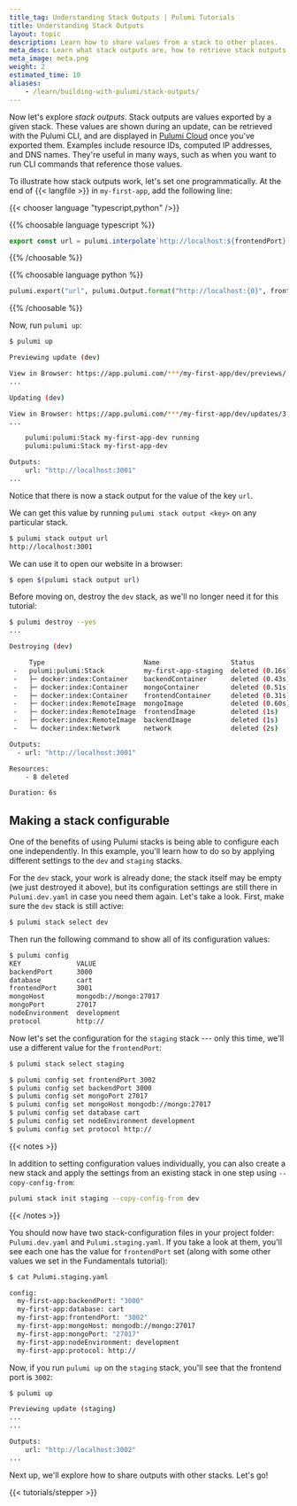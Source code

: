 ```yaml
---
title_tag: Understanding Stack Outputs | Pulumi Tutorials
title: Understanding Stack Outputs
layout: topic
description: Learn how to share values from a stack to other places.
meta_desc: Learn what stack outputs are, how to retrieve stack outputs using the Pulumi CLI, and how to configure a stack in this tutorial.
meta_image: meta.png
weight: 2
estimated_time: 10
aliases:
    - /learn/building-with-pulumi/stack-outputs/
---
```


Now let's explore _stack outputs_. Stack outputs are values exported by a given stack. These values are shown during an update, can be retrieved with the Pulumi CLI, and are displayed in [Pulumi Cloud](https://app.pulumi.com) once you've exported them. Examples include resource IDs, computed IP addresses, and DNS names. They're useful in many ways, such as when you want to run CLI commands that reference those values.

To illustrate how stack outputs work, let's set one programmatically. At the end of {{< langfile >}} in `my-first-app`, add the following line:

{{< chooser language "typescript,python" />}}

{{% choosable language typescript %}}

```typescript
export const url = pulumi.interpolate`http://localhost:${frontendPort}`;
```

{{% /choosable %}}

{{% choosable language python %}}

```python
pulumi.export("url", pulumi.Output.format("http://localhost:{0}", frontend_port))
```

{{% /choosable %}}

Now, run `pulumi up`:

```bash
$ pulumi up

Previewing update (dev)

View in Browser: https://app.pulumi.com/***/my-first-app/dev/previews/...
...

Updating (dev)

View in Browser: https://app.pulumi.com/***/my-first-app/dev/updates/3
...

    pulumi:pulumi:Stack my-first-app-dev running
    pulumi:pulumi:Stack my-first-app-dev

Outputs:
    url: "http://localhost:3001"
...
```

Notice that there is now a stack output for the value of the key `url`.

We can get this value by running `pulumi stack output <key>` on any particular stack.

```bash
$ pulumi stack output url
http://localhost:3001
```

We can use it to open our website in a browser:

```bash
$ open $(pulumi stack output url)
```

Before moving on, destroy the `dev` stack, as we'll no longer need it for this tutorial:

```bash
$ pulumi destroy --yes
...

Destroying (dev)

     Type                         Name                  Status
 -   pulumi:pulumi:Stack          my-first-app-staging  deleted (0.16s)
 -   ├─ docker:index:Container    backendContainer      deleted (0.43s)
 -   ├─ docker:index:Container    mongoContainer        deleted (0.51s)
 -   ├─ docker:index:Container    frontendContainer     deleted (0.31s)
 -   ├─ docker:index:RemoteImage  mongoImage            deleted (0.60s)
 -   ├─ docker:index:RemoteImage  frontendImage         deleted (1s)
 -   ├─ docker:index:RemoteImage  backendImage          deleted (1s)
 -   └─ docker:index:Network      network               deleted (2s)

Outputs:
  - url: "http://localhost:3001"

Resources:
    - 8 deleted

Duration: 6s
```

## Making a stack configurable

One of the benefits of using Pulumi stacks is being able to configure each one independently. In this example, you'll learn how to do so by applying different settings to the `dev` and `staging` stacks.

For the `dev` stack, your work is already done; the stack itself may be empty (we just destroyed it above), but its configuration settings are still there in `Pulumi.dev.yaml` in case you need them again. Let's take a look. First, make sure the `dev` stack is still active:

```bash
$ pulumi stack select dev
```

Then run the following command to show all of its configuration values:

```bash
$ pulumi config
KEY              VALUE
backendPort      3000
database         cart
frontendPort     3001
mongoHost        mongodb://mongo:27017
mongoPort        27017
nodeEnvironment  development
protocol         http://
```

Now let's set the configuration for the `staging` stack --- only this time, we'll use a different value for the `frontendPort`:

```bash
$ pulumi stack select staging

$ pulumi config set frontendPort 3002
$ pulumi config set backendPort 3000
$ pulumi config set mongoPort 27017
$ pulumi config set mongoHost mongodb://mongo:27017
$ pulumi config set database cart
$ pulumi config set nodeEnvironment development
$ pulumi config set protocol http://
```

{{< notes >}}

In addition to setting configuration values individually, you can also create a new stack and apply the settings from an existing stack in one step using `--copy-config-from`:

```bash
pulumi stack init staging --copy-config-from dev
```

{{< /notes >}}

You should now have two stack-configuration files in your project folder: `Pulumi.dev.yaml` and `Pulumi.staging.yaml`. If you take a look at them, you'll see each one has the value for `frontendPort` set (along with some other values we set in the Fundamentals tutorial):

```bash
$ cat Pulumi.staging.yaml

config:
  my-first-app:backendPort: "3000"
  my-first-app:database: cart
  my-first-app:frontendPort: "3002"
  my-first-app:mongoHost: mongodb://mongo:27017
  my-first-app:mongoPort: "27017"
  my-first-app:nodeEnvironment: development
  my-first-app:protocol: http://
```

Now, if you run `pulumi up` on the `staging` stack, you'll see that the frontend port is `3002`:

```bash
$ pulumi up

Previewing update (staging)
...
...

Outputs:
    url: "http://localhost:3002"
...
```

Next up, we'll explore how to share outputs with other stacks. Let's go!

{{< tutorials/stepper >}}

